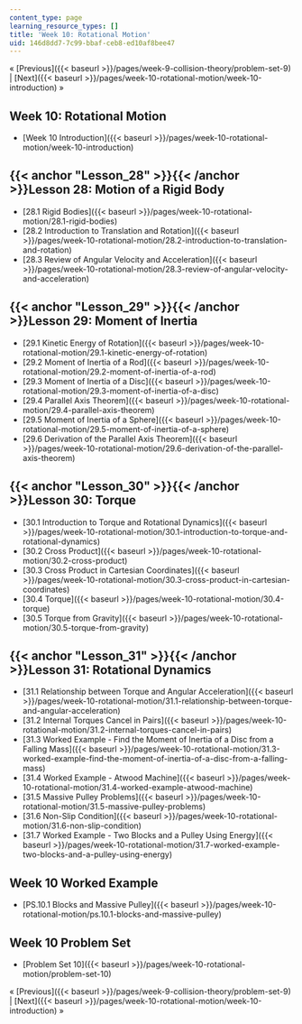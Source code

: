 ```yaml
---
content_type: page
learning_resource_types: []
title: 'Week 10: Rotational Motion'
uid: 146d8dd7-7c99-bbaf-ceb8-ed10af8bee47
---
```


« [Previous]({{< baseurl >}}/pages/week-9-collision-theory/problem-set-9) | [Next]({{< baseurl >}}/pages/week-10-rotational-motion/week-10-introduction) »

Week 10: Rotational Motion
--------------------------

*   [Week 10 Introduction]({{< baseurl >}}/pages/week-10-rotational-motion/week-10-introduction)

{{< anchor "Lesson_28" >}}{{< /anchor >}}Lesson 28: Motion of a Rigid Body
--------------------------------------------------------------------------

*   [28.1 Rigid Bodies]({{< baseurl >}}/pages/week-10-rotational-motion/28.1-rigid-bodies)
*   [28.2 Introduction to Translation and Rotation]({{< baseurl >}}/pages/week-10-rotational-motion/28.2-introduction-to-translation-and-rotation)
*   [28.3 Review of Angular Velocity and Acceleration]({{< baseurl >}}/pages/week-10-rotational-motion/28.3-review-of-angular-velocity-and-acceleration)

{{< anchor "Lesson_29" >}}{{< /anchor >}}Lesson 29: Moment of Inertia
---------------------------------------------------------------------

*   [29.1 Kinetic Energy of Rotation]({{< baseurl >}}/pages/week-10-rotational-motion/29.1-kinetic-energy-of-rotation)
*   [29.2 Moment of Inertia of a Rod]({{< baseurl >}}/pages/week-10-rotational-motion/29.2-moment-of-inertia-of-a-rod)
*   [29.3 Moment of Inertia of a Disc]({{< baseurl >}}/pages/week-10-rotational-motion/29.3-moment-of-inertia-of-a-disc)
*   [29.4 Parallel Axis Theorem]({{< baseurl >}}/pages/week-10-rotational-motion/29.4-parallel-axis-theorem)
*   [29.5 Moment of Inertia of a Sphere]({{< baseurl >}}/pages/week-10-rotational-motion/29.5-moment-of-inertia-of-a-sphere)
*   [29.6 Derivation of the Parallel Axis Theorem]({{< baseurl >}}/pages/week-10-rotational-motion/29.6-derivation-of-the-parallel-axis-theorem)

{{< anchor "Lesson_30" >}}{{< /anchor >}}Lesson 30: Torque
----------------------------------------------------------

*   [30.1 Introduction to Torque and Rotational Dynamics]({{< baseurl >}}/pages/week-10-rotational-motion/30.1-introduction-to-torque-and-rotational-dynamics)
*   [30.2 Cross Product]({{< baseurl >}}/pages/week-10-rotational-motion/30.2-cross-product)
*   [30.3 Cross Product in Cartesian Coordinates]({{< baseurl >}}/pages/week-10-rotational-motion/30.3-cross-product-in-cartesian-coordinates)
*   [30.4 Torque]({{< baseurl >}}/pages/week-10-rotational-motion/30.4-torque)
*   [30.5 Torque from Gravity]({{< baseurl >}}/pages/week-10-rotational-motion/30.5-torque-from-gravity)

{{< anchor "Lesson_31" >}}{{< /anchor >}}Lesson 31: Rotational Dynamics
-----------------------------------------------------------------------

*   [31.1 Relationship between Torque and Angular Acceleration]({{< baseurl >}}/pages/week-10-rotational-motion/31.1-relationship-between-torque-and-angular-acceleration)
*   [31.2 Internal Torques Cancel in Pairs]({{< baseurl >}}/pages/week-10-rotational-motion/31.2-internal-torques-cancel-in-pairs)
*   [31.3 Worked Example - Find the Moment of Inertia of a Disc from a Falling Mass]({{< baseurl >}}/pages/week-10-rotational-motion/31.3-worked-example-find-the-moment-of-inertia-of-a-disc-from-a-falling-mass)
*   [31.4 Worked Example - Atwood Machine]({{< baseurl >}}/pages/week-10-rotational-motion/31.4-worked-example-atwood-machine)
*   [31.5 Massive Pulley Problems]({{< baseurl >}}/pages/week-10-rotational-motion/31.5-massive-pulley-problems)
*   [31.6 Non-Slip Condition]({{< baseurl >}}/pages/week-10-rotational-motion/31.6-non-slip-condition)
*   [31.7 Worked Example - Two Blocks and a Pulley Using Energy]({{< baseurl >}}/pages/week-10-rotational-motion/31.7-worked-example-two-blocks-and-a-pulley-using-energy)

Week 10 Worked Example
----------------------

*   [PS.10.1 Blocks and Massive Pulley]({{< baseurl >}}/pages/week-10-rotational-motion/ps.10.1-blocks-and-massive-pulley)

Week 10 Problem Set
-------------------

*   [Problem Set 10]({{< baseurl >}}/pages/week-10-rotational-motion/problem-set-10)

« [Previous]({{< baseurl >}}/pages/week-9-collision-theory/problem-set-9) | [Next]({{< baseurl >}}/pages/week-10-rotational-motion/week-10-introduction) »